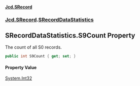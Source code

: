 #### [Jcd.SRecord](index.md 'index')
### [Jcd.SRecord](Jcd.SRecord.md 'Jcd.SRecord').[SRecordDataStatistics](Jcd.SRecord.SRecordDataStatistics.md 'Jcd.SRecord.SRecordDataStatistics')

## SRecordDataStatistics.S9Count Property

The count of all S0 records.

```csharp
public int S9Count { get; set; }
```

#### Property Value
[System.Int32](https://docs.microsoft.com/en-us/dotnet/api/System.Int32 'System.Int32')